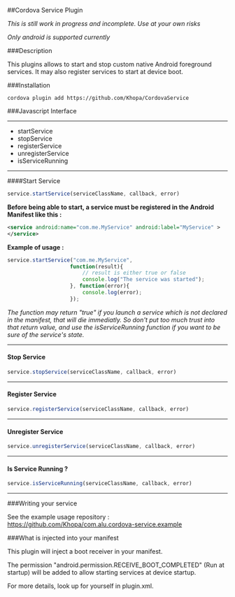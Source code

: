 ##Cordova Service Plugin

*This is still work in progress and incomplete. Use at your own risks*

*Only android is supported currently*

###Description

This plugins allows to start and stop custom native Android foreground services. It may also register services to start at device boot.

###Installation

```
cordova plugin add https://github.com/Khopa/CordovaService
```

###Javascript Interface

***

- startService
- stopService
- registerService
- unregisterService
- isServiceRunning

***


####Start Service

```javascript
service.startService(serviceClassName, callback, error)
```

**Before being able to start, a service must be registered in the Android Manifest like this :**

```xml
<service android:name="com.me.MyService" android:label="MyService" >
</service>
```

**Example of usage :**

```javascript
service.startService("com.me.MyService",
					function(result){
						// result is either true or false
						console.log("The service was started");
					}, function(error){
						console.log(error);
					});
```

*The function may return "true" if you launch a service which is not declared in the manifest, that will die immediatly. So don't put too much trust into that return value, and use the isServiceRunning function if you want to be sure of the service's state.*

***

#### Stop Service

```javascript
service.stopService(serviceClassName, callback, error)
```

***

#### Register Service

```javascript
service.registerService(serviceClassName, callback, error)
```

***

#### Unregister Service

```javascript
service.unregisterService(serviceClassName, callback, error)
```

***

#### Is Service Running ?

```javascript
service.isServiceRunning(serviceClassName, callback, error)
```

***

###Writing your service

See the example usage repository : https://github.com/Khopa/com.alu.cordova-service.example

###What is injected into your manifest

This plugin will inject a boot receiver in your manifest.

The permission "android.permission.RECEIVE_BOOT_COMPLETED" (Run at startup) will be added to allow starting services at device startup.

For more details, look up for yourself in plugin.xml.